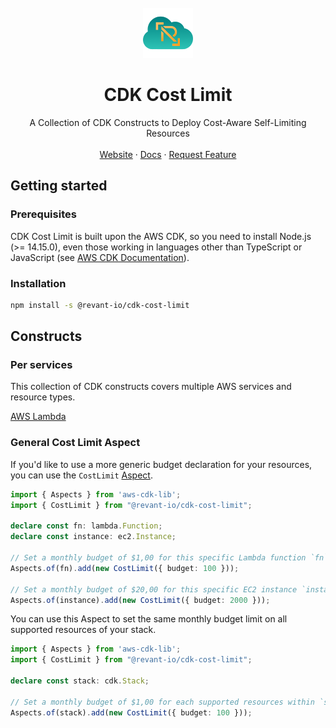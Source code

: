 <!-- HEADER -->
<br />
<div align="center">
  <a href="https://github.com/revant-io">
    <img src="images/logo.png" alt="Logo" width="80" height="80">
  </a>

  <h1 align="center">CDK Cost Limit</h1>

  <p align="center">
    A Collection of CDK Constructs to Deploy Cost-Aware Self-Limiting Resources
    <br />
    <br />
    <a href="">Website</a>
    ·
    <a href="">Docs</a>
    ·
    <a href="">Request Feature</a>
  </p>
</div>

## Getting started

### Prerequisites

CDK Cost Limit is built upon the AWS CDK, so you need to install Node.js (>= 14.15.0), even those working in languages other than TypeScript or JavaScript (see [AWS CDK Documentation](https://docs.aws.amazon.com/cdk/v2/guide/getting_started.html#getting_started_prerequisites)). 

### Installation

```sh
npm install -s @revant-io/cdk-cost-limit
```

## Constructs

### Per services

This collection of CDK constructs covers multiple AWS services and resource types.

[AWS Lambda](./docs/lambda.md)

### General Cost Limit Aspect

If you'd like to use a more generic budget declaration for your resources, you can use the `CostLimit` [Aspect](https://docs.aws.amazon.com/cdk/v2/guide/aspects.html).

```ts
import { Aspects } from 'aws-cdk-lib';
import { CostLimit } from "@revant-io/cdk-cost-limit";

declare const fn: lambda.Function;
declare const instance: ec2.Instance;

// Set a monthly budget of $1,00 for this specific Lambda function `fn`
Aspects.of(fn).add(new CostLimit({ budget: 100 }));

// Set a monthly budget of $20,00 for this specific EC2 instance `instance`
Aspects.of(instance).add(new CostLimit({ budget: 2000 }));
```

You can use this Aspect to set the same monthly budget limit on all supported resources of your stack.

```ts
import { Aspects } from 'aws-cdk-lib';
import { CostLimit } from "@revant-io/cdk-cost-limit";

declare const stack: cdk.Stack;

// Set a monthly budget of $1,00 for each supported resources within `stack`
Aspects.of(stack).add(new CostLimit({ budget: 100 }));
```
